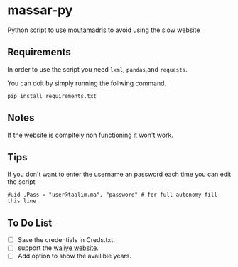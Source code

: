 # massar-py
Python script to use [moutamadris](https://massarservice.men.gov.ma/moutamadris/Account)
 to avoid using the slow website
## Requirements
In order to use the script you need ```lxml```, ```pandas```,and ```requests```.

You can doit by simply running the follwing command.
```
pip install requirements.txt 
```
## Notes 
If the website is compltely non functioning it won't work.

## Tips
If you don't want to enter the username an password each time you can edit the script

` #uid ,Pass = "user@taalim.ma", "password" # for full autonomy fill this line `

## To Do List
- [ ] Save the credentials in Creds.txt.
- [ ] support the [waliye website](https://massarservice.men.gov.ma/waliye/Account).
- [ ] Add option to show the availible years.
